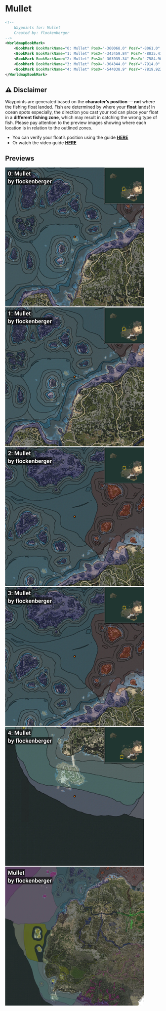 # Mullet
```xml
<!--
    Waypoints for: Mullet
    Created by: flockenberger
-->
<WorldmapBookMark>
    <BookMark BookMarkName="0: Mullet" PosX="-360068.0" PosY="-8061.0" PosZ="131706.0" />
    <BookMark BookMarkName="1: Mullet" PosX="-343459.84" PosY="-8035.418" PosZ="121783.555" />
    <BookMark BookMarkName="2: Mullet" PosX="-303935.34" PosY="-7584.9097" PosZ="224901.78" />
    <BookMark BookMarkName="3: Mullet" PosX="-304344.0" PosY="-7914.0" PosZ="228963.0" />
    <BookMark BookMarkName="4: Mullet" PosX="-544038.9" PosY="-7819.9233" PosZ="-619782.6" />
</WorldmapBookMark>
```

## ⚠️ Disclaimer
Waypoints are generated based on the __**character’s position**__ — __not__ where the fishing float landed.
Fish are determined by where your **float** lands!
In ocean spots especially, the direction you cast your rod can place your float in a **different fishing zone**, which may result in catching the wrong type of fish.
Please pay attention to the preview images showing where each location is in relation to the outlined zones.

- You can verify your float’s position using the guide [**HERE**](https://flockenberger.github.io/bdo-fish-position/)
- Or watch the video guide [**HERE**](https://youtu.be/t-VXcRoNojk)

## Previews
<img src="./Mullet_0_Preview.webp" width="450"/> <img src="./Mullet_1_Preview.webp" width="450"/> <img src="./Mullet_2_Preview.webp" width="450"/> <img src="./Mullet_3_Preview.webp" width="450"/> <img src="./Mullet_4_Preview.webp" width="450"/> <img src="./Mullet_Preview.webp" width="450"/> 